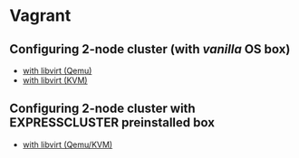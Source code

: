 # Vagrant

## Configuring 2-node cluster (with *vanilla* OS box)

* [with libvirt (Qemu)](doc/HowToUse_with_Qemu.md)
* [with libvirt (KVM)](doc/HowToUse_with_KVM.md)

## Configuring 2-node cluster with EXPRESSCLUSTER preinstalled box

* [with libvirt (Qemu/KVM)](doc/HowToUse_ecx_preinstalled.md)

